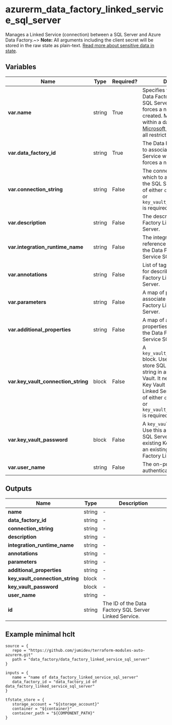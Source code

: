 # azurerm_data_factory_linked_service_sql_server

Manages a Linked Service (connection) between a SQL Server and Azure Data Factory.~> **Note:** All arguments including the client secret will be stored in the raw state as plain-text. [Read more about sensitive data in state](/docs/state/sensitive-data.html).

## Variables

| Name | Type | Required? |  Description |
| ---- | ---- | --------- |  ----------- |
| **var.name** | string | True | Specifies the name of the Data Factory Linked Service SQL Server. Changing this forces a new resource to be created. Must be unique within a data factory. See the [Microsoft documentation](https://docs.microsoft.com/azure/data-factory/naming-rules) for all restrictions. | 
| **var.data_factory_id** | string | True | The Data Factory ID in which to associate the Linked Service with. Changing this forces a new resource. | 
| **var.connection_string** | string | False | The connection string in which to authenticate with the SQL Server. Exactly one of either `connection_string` or `key_vault_connection_string` is required. | 
| **var.description** | string | False | The description for the Data Factory Linked Service SQL Server. | 
| **var.integration_runtime_name** | string | False | The integration runtime reference to associate with the Data Factory Linked Service SQL Server. | 
| **var.annotations** | string | False | List of tags that can be used for describing the Data Factory Linked Service SQL Server. | 
| **var.parameters** | string | False | A map of parameters to associate with the Data Factory Linked Service SQL Server. | 
| **var.additional_properties** | string | False | A map of additional properties to associate with the Data Factory Linked Service SQL Server. | 
| **var.key_vault_connection_string** | block | False | A `key_vault_connection_string` block. Use this argument to store SQL Server connection string in an existing Key Vault. It needs an existing Key Vault Data Factory Linked Service. Exactly one of either `connection_string` or `key_vault_connection_string` is required. | 
| **var.key_vault_password** | block | False | A `key_vault_password` block. Use this argument to store SQL Server password in an existing Key Vault. It needs an existing Key Vault Data Factory Linked Service. | 
| **var.user_name** | string | False | The on-premises Windows authentication user name. | 



## Outputs

| Name | Type | Description |
| ---- | ---- | --------- | 
| **name** | string  | - | 
| **data_factory_id** | string  | - | 
| **connection_string** | string  | - | 
| **description** | string  | - | 
| **integration_runtime_name** | string  | - | 
| **annotations** | string  | - | 
| **parameters** | string  | - | 
| **additional_properties** | string  | - | 
| **key_vault_connection_string** | block  | - | 
| **key_vault_password** | block  | - | 
| **user_name** | string  | - | 
| **id** | string  | The ID of the Data Factory SQL Server Linked Service. | 

## Example minimal hclt

```hcl
source = {
   repo = "https://github.com/jumidev/terraform-modules-auto-azurerm.git" 
   path = "data_factory/data_factory_linked_service_sql_server" 
}

inputs = {
   name = "name of data_factory_linked_service_sql_server" 
   data_factory_id = "data_factory_id of data_factory_linked_service_sql_server" 
}

tfstate_store = {
   storage_account = "${storage_account}" 
   container = "${container}" 
   container_path = "${COMPONENT_PATH}" 
}


```